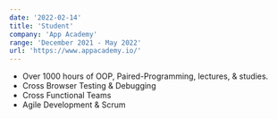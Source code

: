 ```yaml
---
date: '2022-02-14'
title: 'Student'
company: 'App Academy'
range: 'December 2021 - May 2022'
url: 'https://www.appacademy.io/'
---
```


- Over 1000 hours of OOP, Paired-Programming, lectures, & studies.
- Cross Browser Testing & Debugging
- Cross Functional Teams
- Agile Development & Scrum 